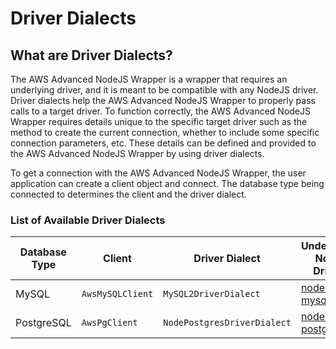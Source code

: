 # Driver Dialects

## What are Driver Dialects?

The AWS Advanced NodeJS Wrapper is a wrapper that requires an underlying driver, and it is meant to be compatible with any NodeJS driver. Driver dialects help the AWS Advanced NodeJS Wrapper to properly pass calls to a target driver. To function correctly, the AWS Advanced NodeJS Wrapper requires details unique to the specific target driver such as the method to create the current connection, whether to include some specific connection parameters, etc. These details can be defined and provided to the AWS Advanced NodeJS Wrapper by using driver dialects.

To get a connection with the AWS Advanced NodeJS Wrapper, the user application can create a client object and connect. The database type being connected to determines the client and the driver dialect.

### List of Available Driver Dialects

| Database Type | Client           | Driver Dialect              | Underlying Node Driver                                   |
| ------------- | ---------------- | --------------------------- | -------------------------------------------------------- |
| MySQL         | `AwsMySQLClient` | `MySQL2DriverDialect`       | [node-mysql2](https://github.com/sidorares/node-mysql2)  |
| PostgreSQL    | `AwsPgClient`    | `NodePostgresDriverDialect` | [node-postgres](https://github.com/brianc/node-postgres) |
